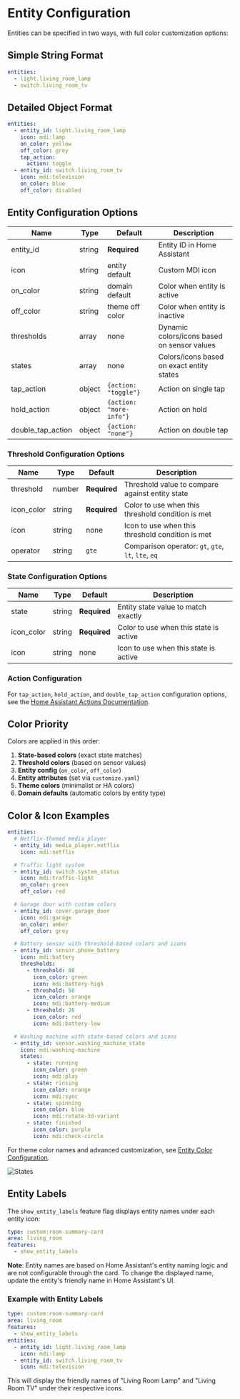 # Entity Configuration

Entities can be specified in two ways, with full color customization options:

## Simple String Format

```yaml
entities:
  - light.living_room_lamp
  - switch.living_room_tv
```

## Detailed Object Format

```yaml
entities:
  - entity_id: light.living_room_lamp
    icon: mdi:lamp
    on_color: yellow
    off_color: grey
    tap_action:
      action: toggle
  - entity_id: switch.living_room_tv
    icon: mdi:television
    on_color: blue
    off_color: disabled
```

## Entity Configuration Options

| Name              | Type   | Default                 | Description                                 |
| ----------------- | ------ | ----------------------- | ------------------------------------------- |
| entity_id         | string | **Required**            | Entity ID in Home Assistant                 |
| icon              | string | entity default          | Custom MDI icon                             |
| on_color          | string | domain default          | Color when entity is active                 |
| off_color         | string | theme off color         | Color when entity is inactive               |
| thresholds        | array  | none                    | Dynamic colors/icons based on sensor values |
| states            | array  | none                    | Colors/icons based on exact entity states   |
| tap_action        | object | `{action: "toggle"}`    | Action on single tap                        |
| hold_action       | object | `{action: "more-info"}` | Action on hold                              |
| double_tap_action | object | `{action: "none"}`      | Action on double tap                        |

### Threshold Configuration Options

| Name       | Type   | Default      | Description                                         |
| ---------- | ------ | ------------ | --------------------------------------------------- |
| threshold  | number | **Required** | Threshold value to compare against entity state     |
| icon_color | string | **Required** | Color to use when this threshold condition is met   |
| icon       | string | none         | Icon to use when this threshold condition is met    |
| operator   | string | `gte`        | Comparison operator: `gt`, `gte`, `lt`, `lte`, `eq` |

### State Configuration Options

| Name       | Type   | Default      | Description                            |
| ---------- | ------ | ------------ | -------------------------------------- |
| state      | string | **Required** | Entity state value to match exactly    |
| icon_color | string | **Required** | Color to use when this state is active |
| icon       | string | none         | Icon to use when this state is active  |

### Action Configuration

For `tap_action`, `hold_action`, and `double_tap_action` configuration options, see the [Home Assistant Actions Documentation](https://www.home-assistant.io/dashboards/actions/).

## Color Priority

Colors are applied in this order:

1. **State-based colors** (exact state matches)
2. **Threshold colors** (based on sensor values)
3. **Entity config** (`on_color`, `off_color`)
4. **Entity attributes** (set via `customize.yaml`)
5. **Theme colors** (minimalist or HA colors)
6. **Domain defaults** (automatic colors by entity type)

## Color & Icon Examples

```yaml
entities:
  # Netflix-themed media player
  - entity_id: media_player.netflix
    icon: mdi:netflix

  # Traffic light system
  - entity_id: switch.system_status
    icon: mdi:traffic-light
    on_color: green
    off_color: red

  # Garage door with custom colors
  - entity_id: cover.garage_door
    icon: mdi:garage
    on_color: amber
    off_color: grey

  # Battery sensor with threshold-based colors and icons
  - entity_id: sensor.phone_battery
    icon: mdi:battery
    thresholds:
      - threshold: 80
        icon_color: green
        icon: mdi:battery-high
      - threshold: 50
        icon_color: orange
        icon: mdi:battery-medium
      - threshold: 20
        icon_color: red
        icon: mdi:battery-low

  # Washing machine with state-based colors and icons
  - entity_id: sensor.washing_machine_state
    icon: mdi:washing-machine
    states:
      - state: running
        icon_color: green
        icon: mdi:play
      - state: rinsing
        icon_color: orange
        icon: mdi:sync
      - state: spinning
        icon_color: blue
        icon: mdi:rotate-3d-variant
      - state: finished
        icon_color: purple
        icon: mdi:check-circle
```

For theme color names and advanced customization, see [Entity Color Configuration](ENTITY-COLOR-CONFIGURATION.md).

![States](../../assets/states.gif)

## Entity Labels

The `show_entity_labels` feature flag displays entity names under each entity icon:

```yaml
type: custom:room-summary-card
area: living_room
features:
  - show_entity_labels
```

**Note**: Entity names are based on Home Assistant's entity naming logic and are not configurable through the card. To change the displayed name, update the entity's friendly name in Home Assistant's UI.

### Example with Entity Labels

```yaml
type: custom:room-summary-card
area: living_room
features:
  - show_entity_labels
entities:
  - entity_id: light.living_room_lamp
    icon: mdi:lamp
  - entity_id: switch.living_room_tv
    icon: mdi:television
```

This will display the friendly names of "Living Room Lamp" and "Living Room TV" under their respective icons.

